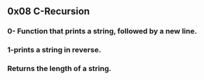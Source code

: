 ## 0x08 C-Recursion
### 0- Function that prints a string, followed by a new line.
### 1-prints a string in reverse.
### Returns the length of a string.
